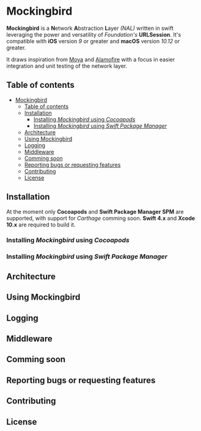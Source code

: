 # Mockingbird

**Mockingbird** is a **N**etwork **A**bstraction **L**ayer *(NAL)* written in swift leveraging the power and versatility of *Foundation's* **URLSession**. It's compatible with **iOS** version *9* or greater and **macOS** version *10.12* or greater.

It draws inspiration from [Moya](https://github.com/Moya/Moya) and [Alamofire](https://github.com/Alamofire/Alamofire) with a focus in easier integration and unit testing of the network layer.

## Table of contents
- [Mockingbird](#mockingbird)
  - [Table of contents](#table-of-contents)
  - [Installation](#installation)
    - [Installing *Mockingbird* using *Cocoapods*](#installing-mockingbird-using-cocoapods)
    - [Installing *Mockingbird* using *Swift Package Manager*](#installing-mockingbird-using-swift-package-manager)
  - [Architecture](#architecture)
  - [Using Mockingbird](#using-mockingbird)
  - [Logging](#logging)
  - [Middleware](#middleware)
  - [Comming soon](#comming-soon)
  - [Reporting bugs or requesting features](#reporting-bugs-or-requesting-features)
  - [Contributing](#contributing)
  - [License](#license)

## Installation

At the moment only **Cocoapods** and **Swift Package Manager SPM** are supported, with support for *Carthage* comming soon.
**Swift 4.x** and **Xcode 10.x** are required to build it.

### Installing *Mockingbird* using *Cocoapods*

### Installing *Mockingbird* using *Swift Package Manager*

## Architecture

## Using Mockingbird

## Logging

## Middleware

## Comming soon

## Reporting bugs or requesting features

## Contributing

## License
